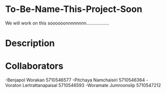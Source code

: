 # To-Be-Name-This-Project-Soon
We will work on this soooooonnnnnnnn..................

# Description

# Collaborators
-Benjapol Worakan 5710546577
-Pitchaya Namchaisiri 5710546364
-Voraton Lertrattanapaisal 5710546593
-Woramate Jumroonsilp 5710547212

